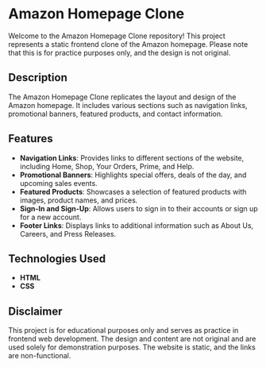 # Amazon Homepage Clone

Welcome to the Amazon Homepage Clone repository! This project represents a static frontend clone of the Amazon homepage. Please note that this is for practice purposes only, and the design is not original.

## Description

The Amazon Homepage Clone replicates the layout and design of the Amazon homepage. It includes various sections such as navigation links, promotional banners, featured products, and contact information.

## Features

- **Navigation Links**: Provides links to different sections of the website, including Home, Shop, Your Orders, Prime, and Help.
- **Promotional Banners**: Highlights special offers, deals of the day, and upcoming sales events.
- **Featured Products**: Showcases a selection of featured products with images, product names, and prices.
- **Sign-In and Sign-Up**: Allows users to sign in to their accounts or sign up for a new account.
- **Footer Links**: Displays links to additional information such as About Us, Careers, and Press Releases.

## Technologies Used

- **HTML**
- **CSS**

## Disclaimer

This project is for educational purposes only and serves as practice in frontend web development. The design and content are not original and are used solely for demonstration purposes. The website is static, and the links are non-functional.
